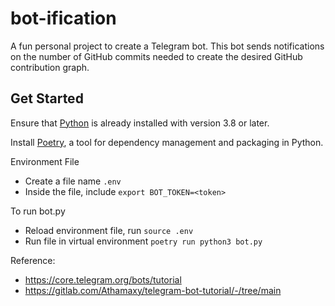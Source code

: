 # bot-ification

A fun personal project to create a Telegram bot.
This bot sends notifications on the number of GitHub commits needed to create the desired GitHub contribution graph.


## Get Started
Ensure that [Python](https://www.python.org/downloads/) is already installed with version 3.8 or later.

Install [Poetry](https://python-poetry.org/docs/), a tool for dependency management and packaging in Python.

Environment File
- Create a file name `.env`
- Inside the file, include `export BOT_TOKEN=<token>`

To run bot.py
  - Reload environment file, run `source .env`
  - Run file in virtual environment `poetry run python3 bot.py`


Reference:
- https://core.telegram.org/bots/tutorial
- https://gitlab.com/Athamaxy/telegram-bot-tutorial/-/tree/main